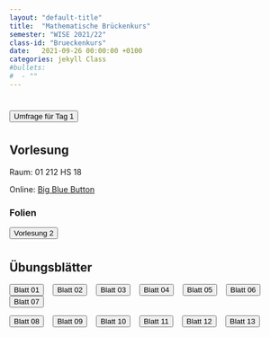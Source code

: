 ```yaml
---
layout: "default-title"
title:  "Mathematische Brückenkurs"
semester: "WISE 2021/22"
class-id: "Brueckenkurs"
date:   2021-09-26 00:00:00 +0100
categories: jekyll Class
#bullets:
#  - ""
---
```



<div class="container">
    <div class="center" style="margin-top:1cm; margin-bottom:1cm">
        <a href="https://forms.gle/GyFc6HxY5y6XXbS4A" target="_blank"><button class="button-new shadow">Umfrage für Tag 1</button></a>
        &nbsp;&nbsp;
        </p>
    </div>
</div>


<div class="container">
    <div class="center" style="margin-top:1cm; margin-bottom:1cm">
        <h2 class="post-title">Vorlesung</h2>
        <p> Raum: 01 212 HS 18 </p>
        <p> Online: <a href=https://bbb.rlp.net/b/rud-6i8-jco-pvu> Big Blue Button</a> </p>
        <p>
        <h3 class="post-subtitle">Folien</h3>
        <a href="{{site.baseurl}}/assets/content/Teaching/Brueckenkurs/Vorlesungen/vorl_02.pdf" target="_blank"><button class="button-new shadow">Vorlesung 2</button></a>
        &nbsp;&nbsp;
        </p>
    </div>
</div>

<div class="container">
    <div class="center"  style="margin-top:1cm; margin-bottom:1cm">
        <h2 class="post-title">Übungsblätter</h2>
        <p>
        <a href="{{site.baseurl}}/assets/content/Teaching/Brueckenkurs/Uebungsblaetter/Blatt01.pdf" target="_blank"><button class="button-new shadow">Blatt 01</button></a>
        &nbsp;&nbsp;
        <a href="{{site.baseurl}}/assets/content/Teaching/Brueckenkurs/Uebungsblaetter/Blatt02.pdf" target="_blank"><button class="button-new shadow">Blatt 02</button></a>
        &nbsp;&nbsp;
        <a href="{{site.baseurl}}/assets/content/Teaching/Brueckenkurs/Uebungsblaetter/Blatt03.pdf" target="_blank"><button class="button-new shadow">Blatt 03</button></a>
        &nbsp;&nbsp;
        <a href="{{site.baseurl}}/assets/content/Teaching/Brueckenkurs/Uebungsblaetter/Blatt04.pdf" target="_blank"><button class="button-new shadow">Blatt 04</button></a>
        &nbsp;&nbsp; 
        <a href="{{site.baseurl}}/assets/content/Teaching/Brueckenkurs/Uebungsblaetter/Blatt05.pdf" target="_blank"><button class="button-new shadow">Blatt 05</button></a>
        &nbsp;&nbsp; 
        <a href="{{site.baseurl}}/assets/content/Teaching/Brueckenkurs/Uebungsblaetter/Blatt06.pdf" target="_blank"><button class="button-new shadow">Blatt 06</button></a>
        &nbsp;&nbsp; 
        <a href="{{site.baseurl}}/assets/content/Teaching/Brueckenkurs/Uebungsblaetter/Blatt07.pdf" target="_blank"><button class="button-new shadow">Blatt 07</button></a>
        </p>
        <p>
        <a href="{{site.baseurl}}/assets/content/Teaching/Brueckenkurs/Uebungsblaetter/Blatt08.pdf" target="_blank"><button class="button-new shadow">Blatt 08</button></a>
        &nbsp;&nbsp;
        <a href="{{site.baseurl}}/assets/content/Teaching/Brueckenkurs/Uebungsblaetter/Blatt09.pdf" target="_blank"><button class="button-new shadow">Blatt 09</button></a>
        &nbsp;&nbsp;
        <a href="{{site.baseurl}}/assets/content/Teaching/Brueckenkurs/Uebungsblaetter/Blatt10.pdf" target="_blank"><button class="button-new shadow">Blatt 10</button></a>
        &nbsp;&nbsp;
        <a href="{{site.baseurl}}/assets/content/Teaching/Brueckenkurs/Uebungsblaetter/Blatt11.pdf" target="_blank"><button class="button-new shadow">Blatt 11</button></a>
        &nbsp;&nbsp; 
        <a href="{{site.baseurl}}/assets/content/Teaching/Brueckenkurs/Uebungsblaetter/Blatt12.pdf" target="_blank"><button class="button-new shadow">Blatt 12</button></a>
        &nbsp;&nbsp; 
        <a href="{{site.baseurl}}/assets/content/Teaching/Brueckenkurs/Uebungsblaetter/Blatt13.pdf" target="_blank"><button class="button-new shadow">Blatt 13</button></a>
        </p>
    </div>
</div>


